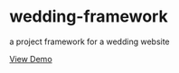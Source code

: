# wedding-framework
a project framework for a wedding website

[View Demo](https://jessieqc1.github.io/wedding-framework)